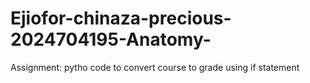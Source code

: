 # Ejiofor-chinaza-precious-2024704195-Anatomy-
Assignment: pytho code to convert course to grade using if statement 
